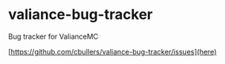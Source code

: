# valiance-bug-tracker
Bug tracker for ValianceMC

[https://github.com/cbullers/valiance-bug-tracker/issues](here)
